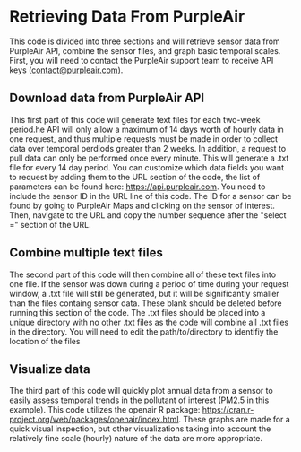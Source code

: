 # Retrieving Data From PurpleAir

This code is divided into three sections and will retrieve sensor data from PurpleAir API, combine the sensor files, and graph basic temporal scales. First, you will need to contact the PurpleAir support team to receive API keys (contact@purpleair.com). 

## Download data from PurpleAir API
This first part of this code will generate text files for each two-week period.he API will only allow a maximum of 14 days worth of hourly data in one request, and thus multiple requests must be made in order to collect data over temporal perdiods greater than 2 weeks. In addition, a request to pull data can only be performed once every minute. This will generate a .txt file for every 14 day period. You can customize which data fields you want to request by adding them to the URL section of the code, the list of parameters can be found here: https://api.purpleair.com. You need to include the sensor ID in the URL line of this code. The ID for a sensor can be found by going to PurpleAir Maps and clicking on the sensor of interest. Then, navigate to the URL and copy the number sequence after the "select =" section of the URL.

## Combine multiple text files
The second part of this code will then combine all of these text files into one file. If the sensor was down during a period of time during your request window, a .txt file will still be generated, but it will be significantly smaller than the files containg sensor data. These blank should be deleted before running this section of the code. The .txt files should be placed into a unique directory with no other .txt files as the code will combine all .txt files in the directory. You will need to edit the path/to/directory to identifiy the location of the files

## Visualize data
The third part of this code will quickly plot annual data from a sensor to easily assess temporal trends in the pollutant of interest (PM2.5 in this example). This code utilizes the openair R package: https://cran.r-project.org/web/packages/openair/index.html. These graphs are made for a quick visual inspection, but other visualizations taking into account the relatively fine scale (hourly) nature of the data are more appropriate. 
